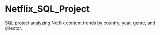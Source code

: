 # Netflix_SQL_Project
SQL project analyzing Netflix content trends by country, year, genre, and director.
